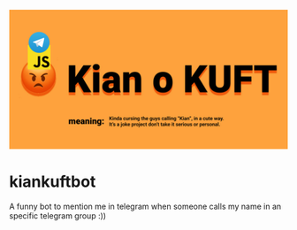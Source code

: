 ![](https://github.com/kianashnad/kiankuftbot/blob/main/banner.jpg)

# kiankuftbot
A funny bot to mention me in telegram when someone calls my name in an specific telegram group :))
